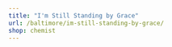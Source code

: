 ```yaml
---
title: "I'm Still Standing by Grace"
url: /baltimore/im-still-standing-by-grace/
shop: chemist
---
```

